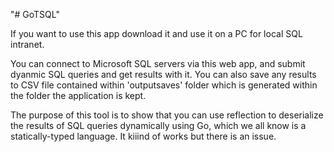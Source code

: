 "# GoTSQL" 

If you want to use this app download it and use it on a PC for local SQL intranet.

You can connect to Microsoft SQL servers via this web app, and submit dyanmic SQL queries and get results with it.
You can also save any results to CSV file contained within 'outputsaves' folder which is generated within the folder the application is kept. 



The purpose of this tool is to show that you can use reflection to deserialize the results of SQL queries dynamically using Go, which we all know is a statically-typed language. It kiiind of works but there is an issue.
